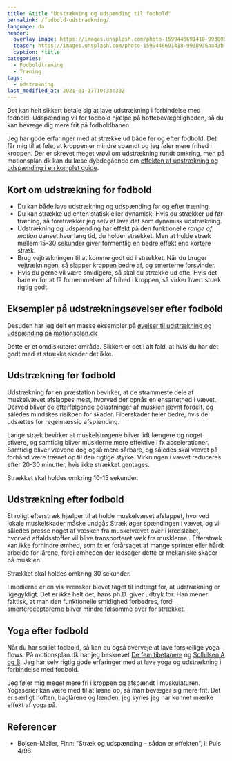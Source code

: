 ```yaml
---
title: &title "Udstrækning og udspænding til fodbold"
permalink: /fodbold-udstraekning/
language: da
header:
  overlay_image: https://images.unsplash.com/photo-1599446691418-9938936aa43b?ixid=MnwxMjA3fDB8MHxwaG90by1wYWdlfHx8fGVufDB8fHx8&ixlib=rb-1.2.1&auto=format&fit=crop&w=1900&q=80
  teaser: https://images.unsplash.com/photo-1599446691418-9938936aa43b?ixid=MnwxMjA3fDB8MHxwaG90by1wYWdlfHx8fGVufDB8fHx8&ixlib=rb-1.2.1&auto=format&fit=crop&w=400&q=80
  caption: *title
categories:
  - Fodboldtræning
  - Træning
tags:
  - udstrækning
last_modified_at: 2021-01-17T10:33:33Z
---
```


Det kan helt sikkert betale sig at lave udstrækning i forbindelse med fodbold. Udspænding vil for fodbold hjælpe på hoftebevægeligheden, så du kan bevæge dig mere frit på fodboldbanen.

Jeg har gode erfaringer med at strække ud både før og efter fodbold. Det får mig til at føle, at kroppen er mindre spændt og jeg føler mere frihed i kroppen. Der er skrevet meget vrøvl om udstrækning rundt omkring, men på motionsplan.dk kan du læse dybdegående om [effekten af udstrækning og udspænding i en komplet guide](https://www.motionsplan.dk/udstraekning-udspaending/).

## Kort om udstrækning for fodbold

- Du kan både lave udstrækning og udspænding før og efter træning.
- Du kan strække ud enten statisk eller dynamisk. Hvis du strækker ud før træning, så foretrækker jeg selv at lave det som dynamisk udstrækning.
- Udstrækning og udspænding har effekt på den funktionelle _range of motion_ uanset hvor lang tid, du holder strækket. Men at holde stræk mellem 15-30 sekunder giver formentlig en bedre effekt end kortere stræk.
- Brug vejtrækningen til at komme godt ud i strækket. Når du bruger vejtrækningen, så slapper kroppen bedre af, og smerterne forsvinder.
- Hvis du gerne vil være smidigere, så skal du strække ud ofte. Hvis det bare er for at få fornemmelsen af frihed i kroppen, så virker hvert stræk rigtig godt.

## Eksempler på udstrækningsøvelser efter fodbold

Desuden har jeg delt en masse eksempler på [øvelser til udstrækning og udspænding på motionsplan.dk](https://www.motionsplan.dk/udstraekning-udspaending/)

Dette er et omdiskuteret område. Sikkert er det i alt fald, at hvis du har det godt med at strække skader det ikke.

## Udstrækning før fodbold

Udstrækning før en præstation bevirker, at de strammeste dele af muskelvævet afslappes mest, hvorved der opnås en ensartethed i vævet. Derved bliver de efterfølgende belastninger af musklen jævnt fordelt, og således mindskes risikoen for skader. Fiberskader heler bedre, hvis de udsættes for regelmæssig afspænding.

Lange stræk bevirker at muskelstrøgene bliver lidt længere og noget stivere, og samtidig bliver musklerne mere effektive i fx accelerationer. Samtidig bliver vævene dog også mere sårbare, og således skal vævet på forhånd være trænet op til den rigtige styrke. Virkningen i vævet reduceres efter 20-30 minutter, hvis ikke strækket gentages.

Strækket skal holdes omkring 10-15 sekunder.

## Udstrækning efter fodbold

Et roligt efterstræk hjælper til at holde muskelvævet afslappet, hvorved lokale muskelskader måske undgås Stræk øger spændingen i vævet, og vil således presse noget af væsken fra muskelvævet over i kredsløbet, hvorved affaldsstoffer vil blive transporteret væk fra musklerne.. Efterstræk kan ikke forhindre ømhed, som fx er forårsaget af mange sprinter eller hårdt arbejde for lårene, fordi
ømheden der ledsager dette er mekaniske skader på musklen.

Strækket skal holdes omkring 30 sekunder.

I medierne er en vis svensker blevet taget til indtægt for, at udstrækning er ligegyldigt. Det er ikke helt det, hans ph.D. giver udtryk for. Han mener faktisk, at man den funktionelle smidighed forbedres, fordi smertereceptorerne bliver mindre følsomme over for strækket.

## Yoga efter fodbold

Når du har spillet fodbold, så kan du også overveje at lave forskellige yoga-flows. På motionsplan.dk har jeg beskrevet [De fem tibetanere](https://www.motionsplan.dk/artikel/de-fem-tibetanere/) og [Solhilsen A og B](https://www.motionsplan.dk/artikel/solhilsen-a-b-surya-namaskar/). Jeg har selv rigtig gode erfaringer med at lave yoga og udstrækning i forbindelse med fodbold.

Jeg føler mig meget mere fri i kroppen og afspændt i muskulaturen. Yogaserier kan være med til at løsne op, så man bevæger sig mere frit. Det er særligt hoften, baglårene og lænden, jeg synes jeg har kunnet mærke effekt af yoga på.

## Referencer

- Bojsen-Møller, Finn: ”Stræk og udspænding – sådan er effekten”, i: Puls 4/98.
